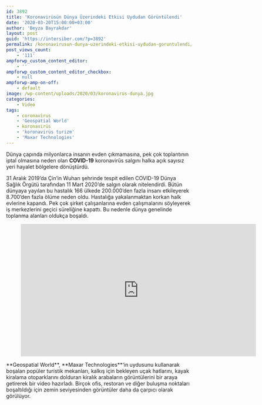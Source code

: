 ```yaml
---
id: 3892
title: 'Koronavirüsün Dünya Üzerindeki Etkisi Uydudan Görüntülendi'
date: '2020-03-20T15:00:00+03:00'
author: 'Beyza Bayrakdar'
layout: post
guid: 'https://intersiber.com/?p=3892'
permalink: /koronavirusun-dunya-uzerindeki-etkisi-uydudan-goruntulendi/
post_views_count:
    - '111'
ampforwp_custom_content_editor:
    - ''
ampforwp_custom_content_editor_checkbox:
    - null
ampforwp-amp-on-off:
    - default
image: /wp-content/uploads/2020/03/koronavirus-dunya.jpg
categories:
    - Video
tags:
    - coronavirus
    - 'Geospatial World'
    - koronavirüs
    - 'koronavirüs turizm'
    - 'Maxar Technologies'
---
```


Dünya çapında milyonlarca insanın evden çıkmamasına, pek çok toplantının iptal olmasına neden olan **COVID-19** koronavirüs salgını halka açık sayısız yeri hayalet bölgelere dönüştürdü.

31 Aralık 2019’da Çin’in Wuhan şehrinde tespit edilen COVID-19 Dünya Sağlık Örgütü tarafından 11 Mart 2020’de salgın olarak nitelendirdi. Bütün dünyaya yayılan bu hastalık 166 ülkede 200.000’den fazla insanı etkileyerek 8.700’den fazla ölüme neden oldu. Hastalığa yakalanmaktan korkan halk evlerine kapandı. Pek çok şirket çalışanlarına evden çalışmalarını söyleyerek iş merkezlerini geçici süreliğine kapattı. Bu nedenle dünya genelinde toplanma alanları oldukça boşaldı.

<figure class="wp-block-embed-youtube wp-block-embed is-type-video is-provider-youtube wp-embed-aspect-16-9 wp-has-aspect-ratio"><div class="wp-block-embed__wrapper"><span class="embed-youtube" style="text-align:center; display: block;"><iframe allowfullscreen="true" class="youtube-player" height="360" src="https://www.youtube.com/embed/lU46nuyc54M?version=3&rel=1&fs=1&autohide=2&showsearch=0&showinfo=1&iv_load_policy=1&wmode=transparent" style="border:0;" width="640"></iframe></span></div></figure>**Geospatial World**, **Maxar Technologies**‘in uydusunu kullanarak boşalan popüler turistik mekanları, kalkış için bekleyen uçak hatlarını, kayak kiralama otoparklarını dolduran kiralık arabaların görüntülerini bir araya getirerek bir video hazırladı. Birçok ofis, restoran ve diğer buluşma noktaları boşaltıldığı için zemin seviyesinden görüntüler daha da çarpıcı olarak görülüyor.